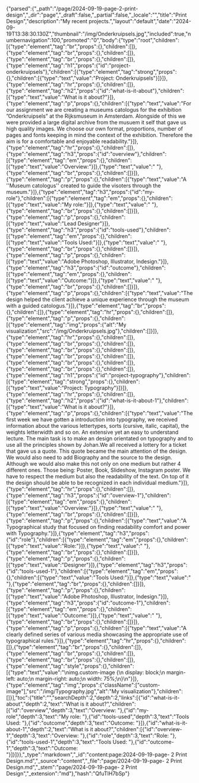 {"parsed":{"_path":"/page/2024-09-19-page-2-print-design","_dir":"page","_draft":false,"_partial":false,"_locale":"","title":"Print Design","description":"My recent projects.","layout":"default","date":"2024-09-19T13:38:30.130Z","thumbnail":"/img/Onderkruipsels.jpg","included":true,"numbernavigation":100,"promoted":"0","body":{"type":"root","children":[{"type":"element","tag":"br","props":{},"children":[]},{"type":"element","tag":"br","props":{},"children":[]},{"type":"element","tag":"br","props":{},"children":[]},{"type":"element","tag":"h1","props":{"id":"project-onderkruipsels"},"children":[{"type":"element","tag":"strong","props":{},"children":[{"type":"text","value":"Project: Onderkruipsels"}]}]},{"type":"element","tag":"hr","props":{},"children":[]},{"type":"element","tag":"h2","props":{"id":"what-is-it-about"},"children":[{"type":"text","value":"What is it about?"}]},{"type":"element","tag":"p","props":{},"children":[{"type":"text","value":"For our assignment we are creating a museums catologus for the exhibition ”Onderkruipsels” at the Rijksmuseum in Amsterdam. Alongside of this we were provided a large digital archive from the musuem it self that gave us high quality images. We choose our own format, proportions, number of pages and fonts keeping in mind the context of the exhibition. Therefore the aim is for a comfortable and enjoyable readability."}]},{"type":"element","tag":"hr","props":{},"children":[]},{"type":"element","tag":"h3","props":{"id":"overview"},"children":[{"type":"element","tag":"em","props":{},"children":[{"type":"text","value":"Overview:"}]},{"type":"text","value":" "},{"type":"element","tag":"br","props":{},"children":[]}]},{"type":"element","tag":"p","props":{},"children":[{"type":"text","value":"A ''Museum catologus'' created to guide the visoters through the museum."}]},{"type":"element","tag":"h3","props":{"id":"my-role"},"children":[{"type":"element","tag":"em","props":{},"children":[{"type":"text","value":"My role:"}]},{"type":"text","value":" "},{"type":"element","tag":"br","props":{},"children":[]}]},{"type":"element","tag":"p","props":{},"children":[{"type":"text","value":"Lead Designer"}]},{"type":"element","tag":"h3","props":{"id":"tools-used"},"children":[{"type":"element","tag":"em","props":{},"children":[{"type":"text","value":"Tools Used:"}]},{"type":"text","value":" "},{"type":"element","tag":"br","props":{},"children":[]}]},{"type":"element","tag":"p","props":{},"children":[{"type":"text","value":"Adobe Photoshop, Illustrator, Indesign."}]},{"type":"element","tag":"h3","props":{"id":"outcome"},"children":[{"type":"element","tag":"em","props":{},"children":[{"type":"text","value":"Outcome:"}]},{"type":"text","value":" "},{"type":"element","tag":"br","props":{},"children":[]}]},{"type":"element","tag":"p","props":{},"children":[{"type":"text","value":"The design helped the client achieve a unique experience through the museum with a guided catologus."}]},{"type":"element","tag":"br","props":{},"children":[]},{"type":"element","tag":"hr","props":{},"children":[]},{"type":"element","tag":"p","props":{},"children":[{"type":"element","tag":"img","props":{"alt":"My visualization","src":"/img/Onderkruipsels.jpg"},"children":[]}]},{"type":"element","tag":"hr","props":{},"children":[]},{"type":"element","tag":"br","props":{},"children":[]},{"type":"element","tag":"br","props":{},"children":[]},{"type":"element","tag":"br","props":{},"children":[]},{"type":"element","tag":"br","props":{},"children":[]},{"type":"element","tag":"br","props":{},"children":[]},{"type":"element","tag":"h1","props":{"id":"project-typography"},"children":[{"type":"element","tag":"strong","props":{},"children":[{"type":"text","value":"Project: Typography"}]}]},{"type":"element","tag":"hr","props":{},"children":[]},{"type":"element","tag":"h2","props":{"id":"what-is-it-about-1"},"children":[{"type":"text","value":"What is it about?"}]},{"type":"element","tag":"p","props":{},"children":[{"type":"text","value":"The first week we have gotten a introduction into typography, we received information about the various lettertypes, sorts (cursive, italic, capital), the weights letterwidth and so on. An extensive yet an easy to understand lecture. The main task is to make an design orientated on typography and to use all the principles shown by Johan.We all received a lottery for a ticket that gave us a quote. This quote became the main attention of the design. We would also need to add Biography and the source to the design. Although we would also make this not only on one medium but rather 4 different ones. Those being: Poster, Book, Slideshow, Instagram poster. We have to respect the medium but also the readability of the text. On top of it the design should be able to be recognized in each individual medium."}]},{"type":"element","tag":"hr","props":{},"children":[]},{"type":"element","tag":"h3","props":{"id":"overview-1"},"children":[{"type":"element","tag":"em","props":{},"children":[{"type":"text","value":"Overview:"}]},{"type":"text","value":" "},{"type":"element","tag":"br","props":{},"children":[]}]},{"type":"element","tag":"p","props":{},"children":[{"type":"text","value":"A Typographical study that focused on finding readability comfort and power with Typography."}]},{"type":"element","tag":"h3","props":{"id":"role"},"children":[{"type":"element","tag":"em","props":{},"children":[{"type":"text","value":"Role:"}]},{"type":"text","value":" "},{"type":"element","tag":"br","props":{},"children":[]}]},{"type":"element","tag":"p","props":{},"children":[{"type":"text","value":"Designer"}]},{"type":"element","tag":"h3","props":{"id":"tools-used-1"},"children":[{"type":"element","tag":"em","props":{},"children":[{"type":"text","value":"Tools Used:"}]},{"type":"text","value":" "},{"type":"element","tag":"br","props":{},"children":[]}]},{"type":"element","tag":"p","props":{},"children":[{"type":"text","value":"Adobe Photoshop, Illustrator, Indesign."}]},{"type":"element","tag":"h3","props":{"id":"outcome-1"},"children":[{"type":"element","tag":"em","props":{},"children":[{"type":"text","value":"Outcome:"}]},{"type":"text","value":" "},{"type":"element","tag":"br","props":{},"children":[]}]},{"type":"element","tag":"p","props":{},"children":[{"type":"text","value":"A clearly defined series of various media showcasing the appropriate use of typographical rules."}]},{"type":"element","tag":"hr","props":{},"children":[]},{"type":"element","tag":"br","props":{},"children":[]},{"type":"element","tag":"br","props":{},"children":[]},{"type":"element","tag":"br","props":{},"children":[]},{"type":"element","tag":"style","props":{},"children":[{"type":"text","value":"\nimg.custom-image {\n  display: block;\n  margin-left: auto;\n  margin-right: auto;\n  width: 75%;\n}\n"}]},{"type":"element","tag":"img","props":{"className":["custom-image"],"src":"/img/Typography.jpg","alt":"My visualization"},"children":[]}],"toc":{"title":"","searchDepth":2,"depth":2,"links":[{"id":"what-is-it-about","depth":2,"text":"What is it about?","children":[{"id":"overview","depth":3,"text":"Overview: "},{"id":"my-role","depth":3,"text":"My role: "},{"id":"tools-used","depth":3,"text":"Tools Used: "},{"id":"outcome","depth":3,"text":"Outcome: "}]},{"id":"what-is-it-about-1","depth":2,"text":"What is it about?","children":[{"id":"overview-1","depth":3,"text":"Overview: "},{"id":"role","depth":3,"text":"Role: "},{"id":"tools-used-1","depth":3,"text":"Tools Used: "},{"id":"outcome-1","depth":3,"text":"Outcome: "}]}]}},"_type":"markdown","_id":"content:page:2024-09-19-page- 2 Print Design.md","_source":"content","_file":"page/2024-09-19-page- 2 Print Design.md","_stem":"page/2024-09-19-page- 2 Print Design","_extension":"md"},"hash":"QfuTlH7bSp"}